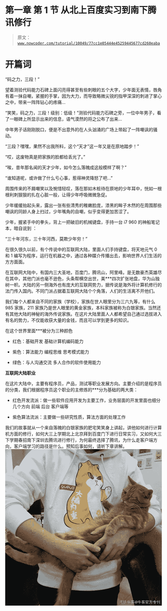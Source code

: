 # 第一章 第 1 节 从北上百度实习到南下腾讯修行

> 原文：[`www.nowcoder.com/tutorial/10049/77cc1e05444e45259445677cd260eaba`](https://www.nowcoder.com/tutorial/10049/77cc1e05444e45259445677cd260eaba)

# 开篇词

“码之力，三段！”

望着测验代码能力石碑上面闪亮得甚至有些刺眼的五个大字，少年面无表情，唇角有着一抹自嘲，紧握的手掌，因为大力，而导致略微尖锐的指甲深深的刺进了掌心之中，带来一阵阵钻心的疼痛…

“笑笑，码之力，三段！级别：低级！”测验代码能力石碑之旁，一位中年男子，看了一眼碑上所显示出来的信息，语气漠然的将之公布了出来…

中年男子话刚刚脱口，便是不出意外的在人头汹涌的广场上带起了一阵嘲讽的骚动。

“三段？嘿嘿，果然不出我所料，这个“天才”这一年又是在原地踏步！”

“哎，这废物真是把家族的脸都给丢光了。”

“唉，昔年那名闻的天才少年，如今怎么落魄成这般模样了啊？”

“谁知道呢，或许做了什么亏心事，惹得神灵降怒了吧…”

周围传来的不屑嘲笑以及惋惜轻叹，落在那如木桩待在原地的少年耳中，恍如一根根利刺狠狠的扎在心脏一般，让得少年呼吸微微急促。

少年缓缓抬起头来，露出一张有些清秀的稚嫩脸庞，漆黑的眸子木然的在周围那些嘲讽的同龄人身上扫过，少年嘴角的自嘲，似乎变得更加苦涩了。

少年，握紧手中的拳头，背上一把破旧的机械键盘，手持一台 i7 960 的神船笔记本，暗自说到 ：

“三十年河东，三十年河西，莫欺少年穷！”

在很久很久以前，有个传说中的互联网大陆，里面人们手持键盘，将天地元气 0 和 1 编写为程序，运行在机器之中，通过各种媒介传播出去，影响世界人们生活的方方面面。

在互联网大陆中，有国内三大圣地，百度门，腾讯山，阿里峰。是无数豪杰英雄尽在其中，其他门派也毫不逊色，头条帮横空出世，美***四次扩张地盘，华为山独树一帜。大陆的另一侧海外也有庞大的互联网势力，据传说是海外将计算机修行的法门传入国内。不同门派占据着互联网大陆个个角落，人们的生活离不开他们。

我们每个人都来自不同的家族（学校），家族在世人眼里分为三六九等，有什么 985 家族，211 家族乃是世人眼里的黄金家族，本科家族被称为白银家族。当然还有其他大陆的神秘的海外传说家族。在这片大陆里面人人都希望自己通过选拔进入有名的势力，不仅能收获大量的金钱，而且可以学到更多的知识。

在这个世界里面***被分为三种颜色

*   红色：基础开发 基础计算机编码能力

*   紫色：算法能力 编程思维 思考模式能力

*   绿色：与人沟通交流 多人合作的软件使用能力

**互联网大陆职业**

在这片大陆中，主要有程序员，产品，测试等职业发展方向。主要介绍的是程序员的分类，我们根据程序员这个职业的主修炼的***分为基础的两大类：

*   红色开发流派：做一些软件应用开发为主要工作，业务层面的开发里面也细分几个方向 前端 后台 客户端等

*   紫色算法流派：主要做一些研究性质，算法方面的处理工作

我们的故事就从一个来自落魄的白银家族的肥宅笑笑身上讲起，讲他如何进行计算机方面的修行，如何大三上学期北上北京拜到百度门下进行日常实习，又如何大三下学期春招南下深圳去腾讯进行修行，为何最终选择了腾讯，为什么走客户端方向，客户端学习的路径是什么。预知后事如何，请听下章讲解。![](img/29dc186de6f5ff2966cb0d0598338196.png)